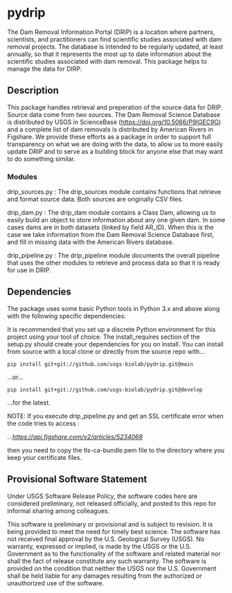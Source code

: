 # pydrip


The Dam Removal Information Portal (DRIP) is a location where partners, scientists, and practitioners can find scientific studies associated with dam removal projects. The database is intended to be regularly updated, at least annually, so that it represents the most up to date information about the scientific studies associated with dam removal. This package helps to manage the data for DIRP.

## Description


This package handles retrieval and preperation of the source data for DRIP.  Source data come from two sources.  The Dam Removal Science Database is distributed by USGS in ScienceBase (https://doi.org/10.5066/P9IGEC9G) and a complete list of dam removals is distributed by American Rivers in Figshare. We provide these efforts as a package in order to support full transparency on what we are doing with the data, to allow us to more easily update DRIP and to serve as a building block for anyone else that may want to do something similar.

### Modules

drip_sources.py : The drip_sources module contains functions that retrieve and format source data. Both sources are originally CSV files. 

drip_dam.py : The drip_dam module contains a Class Dam, allowing us to easily build an object to store information about any one given dam.  In some cases dams are in both datasets (linked by field AR_ID).  When this is the case we take information from the Dam Removal Science Database first, and fill in missing data with the American Rivers database.

drip_pipeline.py : The drip_pipeline module documents the overall pipeline that uses the other modules to retrieve and process data so that it is ready for use in DRIP.



## Dependencies


The package uses some basic Python tools in Python 3.x and above along with the following specific dependencies:




It is recommended that you set up a discrete Python environment for this project using your tool of choice. The install_requires section of the setup.py should create your dependencies for you on install. You can install from source with a local clone or directly from the source repo with...

``pip install git+git://github.com/usgs-biolab/pydrip.git@main``

...or...

``pip install git+git://github.com/usgs-biolab/pydrip.git@develop``

...for the latest.

NOTE:
If you execute drip_pipeline.py and get an SSL certificate error when the code tries to access :

..._https://api.figshare.com/v2/articles/5234068_

then you need to copy the tls-ca-bundle.pem file to the directory where you keep your certificate files.



## Provisional Software Statement


Under USGS Software Release Policy, the software codes here are considered preliminary, not released officially, and posted to this repo for informal sharing among colleagues.

This software is preliminary or provisional and is subject to revision. It is being provided to meet the need for timely best science. The software has not received final approval by the U.S. Geological Survey (USGS). No warranty, expressed or implied, is made by the USGS or the U.S. Government as to the functionality of the software and related material nor shall the fact of release constitute any such warranty. The software is provided on the condition that neither the USGS nor the U.S. Government shall be held liable for any damages resulting from the authorized or unauthorized use of the software.
